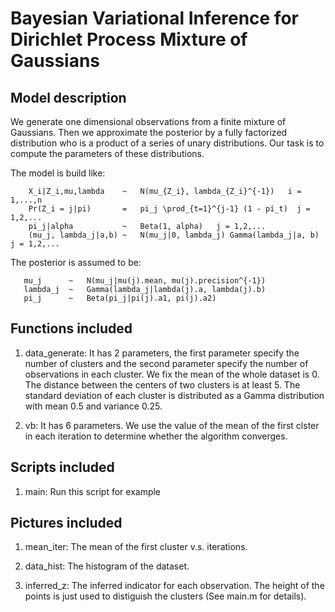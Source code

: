 # Bayesian Variational Inference for Dirichlet Process Mixture of Gaussians

## Model description

We generate one dimensional observations from a finite mixture of Gaussians. Then we approximate the posterior by a fully factorized distribution who is a product of a series of unary distributions. Our task is to compute the parameters of these distributions.

The model is build like:

        X_i|Z_i,mu,lambda    ~   N(mu_{Z_i}, lambda_{Z_i}^{-1})   i = 1,...,n
        Pr(Z_i = j|pi)       =   pi_j \prod_{t=1}^{j-1} (1 - pi_t)  j = 1,2,...
        pi_j|alpha           ~   Beta(1, alpha)   j = 1,2,...
        (mu_j, lambda_j|a,b) ~   N(mu_j|0, lambda_j) Gamma(lambda_j|a, b)  j = 1,2,...

The posterior is assumed to be:

       mu_j      ~   N(mu_j|mu(j).mean, mu(j).precision^{-1})          
       lambda_j  ~   Gamma(lambda_j|lambda(j).a, lambda(j).b) 
       pi_j      ~   Beta(pi_j|pi(j).a1, pi(j).a2)

## Functions included

1. data_generate: It has 2 parameters, the first parameter specify the number of clusters and the second parameter specify the number of observations in each cluster. We fix the mean of the whole dataset is 0. The distance between the centers of two clusters is at least 5. The standard deviation of each cluster is distributed as a Gamma distribution with mean 0.5 and variance 0.25.

2. vb: It has 6 parameters. We use the value of the mean of the first clster in each iteration to determine whether the algorithm converges. 


## Scripts included

1. main: Run this script for example

## Pictures included

1. mean_iter: The mean of the first cluster v.s. iterations.

2. data_hist: The histogram of the dataset.

3. inferred_z: The inferred indicator for each observation. The height of the points is just used to distiguish the clusters (See main.m for details). 
